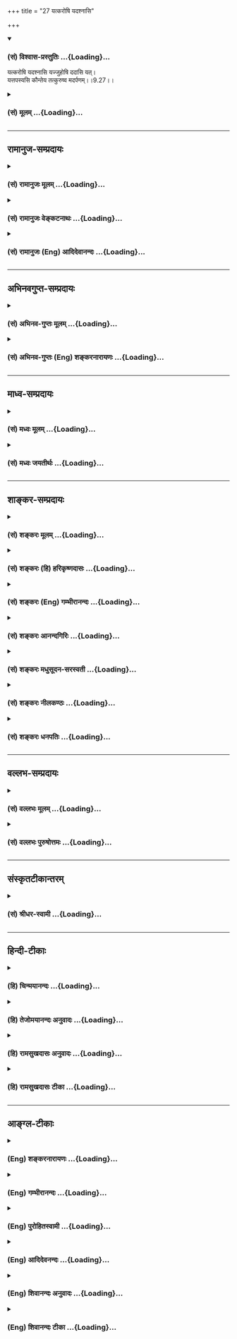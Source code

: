 +++
title = "27 यत्करोषि यदश्नासि"

+++
<div class="js_include" newlevelforh1="3" title="(सं) विश्वास-प्रस्तुतिः" unfilled url="/purANam_vaiShNavam/mahAbhAratam/06-bhIShma-parva/03-bhagavad-gItA-parva/saMskRtam/vishvAsa-prastutiH/09_rAja-vidyA-rAja-guhy/27_yatkaroShi_yadash.md">
<details open><summary><h3>(सं) विश्वास-प्रस्तुतिः ...{Loading}...</h3></summary>

यत्करोषि यदश्नासि यज्जुहोषि ददासि यत्।  
यत्तपस्यसि कौन्तेय तत्कुरुष्व मदर्पणम्।।9.27।।
</details>
</div>
<div class="js_include collapsed" newlevelforh1="3" title="(सं) मूलम्" unfilled url="/purANam_vaiShNavam/mahAbhAratam/06-bhIShma-parva/03-bhagavad-gItA-parva/saMskRtam/mUlam/09_rAja-vidyA-rAja-guhy/27_yatkaroShi_yadash.md">
<details><summary><h3>(सं) मूलम् ...{Loading}...</h3></summary>

यत्करोषि यदश्नासि यज्जुहोषि ददासि यत्।  
यत्तपस्यसि कौन्तेय तत्कुरुष्व मदर्पणम्।।9.27।।
</details>
</div>


_________________
## रामानुज-सम्प्रदायः
<div class="js_include collapsed" newlevelforh1="3" title="(सं) रामानुजः मूलम्" unfilled url="/purANam_vaiShNavam/mahAbhAratam/06-bhIShma-parva/03-bhagavad-gItA-parva/saMskRtam/rAmAnujaH/mUlam/09_rAja-vidyA-rAja-guhy/27_yatkaroShi_yadash.md">
<details><summary><h3>(सं) रामानुजः मूलम् ...{Loading}...</h3></summary>

।।9.27।।**यत्** देहयात्रादिशेषभूतं लौकिकं कर्म **करोषि;** **यत् च**
देहधारणाय **अश्नासि; यत्** च वैदिकं होमदानतपःप्रभृति नित्यनैमित्तिकं
कर्म करोषि; **तत्** सर्वं **मदर्पणं कुरुष्व।** अर्प्यत इति अर्पणम्;
सर्वस्य लौकिकस्य वैदिकस्य च कर्मणः कर्तृत्वं भोक्तृत्वं आराध्यत्वं च यथा
मयि सर्वं समर्पितं भवति तथा कुरु। एतद् उक्तं भवति -- यागदानादिषु
आराध्यतया प्रतीयमानानां देवादीनां कर्मकर्तुः भोक्तुः तव च मदीयतया
मत्संकल्पायत्तस्वरूपस्थितिप्रवृत्तितया च मयि एव परमशेषिणि परमकर्तरि
त्वां च कर्तारं भोक्तारम् आराधकम् आराध्यं च देवताजातम् आराधनं च
क्रियाजातं सर्वं समर्पय। तव मन्नियाम्यतापूर्वकमच्छेषतैकरसताम् आराध्यादेः
च एतत्स्वभावकगर्भताम् अत्यर्थप्रीतियुक्तः अनुसंधत्स्व इति।

</details>
</div>
<div class="js_include collapsed" newlevelforh1="3" title="(सं) रामानुजः वेङ्कटनाथः" unfilled url="/purANam_vaiShNavam/mahAbhAratam/06-bhIShma-parva/03-bhagavad-gItA-parva/saMskRtam/rAmAnujaH/venkaTanAthaH/09_rAja-vidyA-rAja-guhy/27_yatkaroShi_yadash.md">
<details><summary><h3>(सं) रामानुजः वेङ्कटनाथः ...{Loading}...</h3></summary>

  
  
।।9.27।। उक्तार्थफलितपरतया उत्तरश्लोकस्य सङ्गतिमाह -- यस्मादिति।
महात्मनां विशेष उक्तः अथ तत्परिगृहीतं भक्तियोगं वक्तुं तदङ्गभूत
बुद्धिविशेषमनुशास्तीत्यभिप्रायेणइत्थं कुर्वित्युक्तम्। यत्करोषि इति
श्लोकेन स्वभावार्थशास्त्रप्राप्तसर्वकर्मसमर्पणविषयमन्त्रविशेषोऽपि
स्मारितः। इममेव च श्लोकंयत्करोमि इत्युपक्रम्यभगवन् इति
सम्बुद्ध्यात्वदर्पणम् इत्युक्तं मन्त्रमेव केचिदनुसन्दधते। तत्रयत्करोषि
इत्येतद्गोबलीवर्दन्यायात्संकुचितं
स्वभावप्राप्तविषयमित्याहयद्देहेति। अश्नासि
इत्येतदर्यप्राप्तवर्गोपलक्षणमित्यभिप्रायेणाहयच्च
देहधारणायाश्नासीति। यज्जुहोषि इत्यादेः
शास्त्रप्राप्तसमस्तोपलक्षणत्वमुपलक्षणीयसङ्ग्राहकाकारं च दर्शयतियच्च
वैदिकमिति। अत्र यच्छब्दाः सर्वे क्रियाविशेषाः। अर्पणशब्दस्य भाववाचित्वे
व्यधिकरणबहुव्रीहिक्लेशात्तत्पुरुषत्वौपयिककर्मप्रत्ययान्ततां
व्युत्पादयतिअर्प्यत इत्यर्पणमिति। कृत्यल्युटो बहुलम् \[अष्टा.3।3।113\]
इति कर्मणि ल्युट्। मय्यर्पितं कुरुष्वेति शब्दार्थः। अन्यत्र स्थितस्य
स्थायिनः ततोऽन्यस्मिन्निवेशनं हि समर्पणम् तच्चात्र क्षणिके कर्मणि कथं
इत्यत्राहसर्वस्येति। ननु जीवस्यैव कर्तृत्वं भोक्तृत्वं चकर्ता
शास्त्रार्थवत्त्वात् \[ब्र.सू.2।3।33\] इत्यधिकरणे स्थापितम् इन्द्रादीनां
चाराध्यत्वं श्रुतम् तथा च देवताभेदो मीमांसितः अतन्निष्ठस्य
तन्निष्ठत्वानुसन्धाने भ्रान्तिरेव स्यात्; तत्कथमीश्वरे तत्समर्पणं
इत्यत्राहएतदुक्तमिति। परमकर्तरीति -- परात्तु तच्छ्रुतेः \[ब्र.सू.2।3।41\]
इत्यधिकरणार्थः स्मारितः। कर्तारं भोक्तारमाराधकमिति क्रियायास्तत्फलस्य
तत्प्रदातॄणां चेति शेषः। ,परमकर्तृत्वात्कर्तृत्वसमर्पणम्
परमशेषित्वादाराध्यत्वादिसमर्पणम्। कर्तृत्वादौ त्वयि समर्पिते
साक्षात्कर्तर्याराध्यविशेषणभूतेन्द्रादौ च किमनुसन्धेयं इति शङ्कायां
समर्पणं शिक्षयतितवेति। भक्तिप्रकरणात्प्रीतियुक्तत्वोक्तिः।  
  

</details>
</div>
<div class="js_include collapsed" newlevelforh1="3" title="(सं) रामानुजः (Eng) आदिदेवानन्दः" unfilled url="/purANam_vaiShNavam/mahAbhAratam/06-bhIShma-parva/03-bhagavad-gItA-parva/saMskRtam/rAmAnujaH/english/AdidevAnandaH/09_rAja-vidyA-rAja-guhy/27_yatkaroShi_yadash.md">
<details><summary><h3>(सं) रामानुजः (Eng) आदिदेवानन्दः ...{Loading}...</h3></summary>

9.27 Whatsoever worldly work you do for the sustenance of the body,
whatsoever you set aside for the sustenance of the body, whatsoever
Vedic acts, obligatory and occasional, like offerings, charity and
austerity you practise - do all that as an offering to Me. 'Arpana' is
offering. Do all acts, secular and Vedic, as if the doer, the enjoyer
and the worshipped were all offerings to Me. The import is this: The
divinities etc., who are the objects of sacrificial worship, charities
etc., and you, the agent and experiencer - all belong to Me and have
their essence, existence and actions dependent on Me. Thus only to Me,
the supreme Principal (Sesi) and supreme agent, offer everything -
yourself as the agent, experiencer and worshipper, all the host of
divinities who are the object of worship and the sum of actions
constituting the worship. Actuated by overwhelming love, contemplate
yourself and other factors such as the objects of worship, as dependent
on Me as My Sesas, and hence as of a nature that finds delight only in
subservience to Me.

</details>
</div>


_________________
## अभिनवगुप्त-सम्प्रदायः
<div class="js_include collapsed" newlevelforh1="3" title="(सं) अभिनव-गुप्तः मूलम्" unfilled url="/purANam_vaiShNavam/mahAbhAratam/06-bhIShma-parva/03-bhagavad-gItA-parva/saMskRtam/abhinava-guptaH/mUlam/09_rAja-vidyA-rAja-guhy/27_yatkaroShi_yadash.md">
<details><summary><h3>(सं) अभिनव-गुप्तः मूलम् ...{Loading}...</h3></summary>

।।9.27 -- 9.28।। यदपि अन्यत् कर्म; तदपि महेश्वरस्वात्मार्चनरूपं; तस्यैव
सर्वत्रोद्देशात् इत्याह -- यत् करोषीति। शुभाशुभेति। देवतान्तरयाजिनो यतो
मितमनोरथाः फलं लघयन्ति; अतस्त्वं सर्वं प्रागुक्तोपदेशक्रमेण मदर्पणं
मन्मयत्वेन भावन +++(S omits मन्मयत्वेन भावनम्)+++ कुरु। एष एव च संन्यासयोग इति
विस्तीर्णं विस्पष्टप्रायं पुरस्तादेव।

</details>
</div>
<div class="js_include collapsed" newlevelforh1="3" title="(सं) अभिनव-गुप्तः (Eng) शङ्करनारायणः" unfilled url="/purANam_vaiShNavam/mahAbhAratam/06-bhIShma-parva/03-bhagavad-gItA-parva/saMskRtam/abhinava-guptaH/english/shankaranArAyaNaH/09_rAja-vidyA-rAja-guhy/27_yatkaroShi_yadash.md">
<details><summary><h3>(सं) अभिनव-गुप्तः (Eng) शङ्करनारायणः ...{Loading}...</h3></summary>

9.27 See Comment under 9.28

</details>
</div>


_________________
## माध्व-सम्प्रदायः
<div class="js_include collapsed" newlevelforh1="3" title="(सं) मध्वः मूलम्" unfilled url="/purANam_vaiShNavam/mahAbhAratam/06-bhIShma-parva/03-bhagavad-gItA-parva/saMskRtam/madhvaH/mUlam/09_rAja-vidyA-rAja-guhy/27_yatkaroShi_yadash.md">
<details><summary><h3>(सं) मध्वः मूलम् ...{Loading}...</h3></summary>

।।9.27।। अतो यत्करोषि।

</details>
</div>
<div class="js_include collapsed" newlevelforh1="3" title="(सं) मध्वः जयतीर्थः" unfilled url="/purANam_vaiShNavam/mahAbhAratam/06-bhIShma-parva/03-bhagavad-gItA-parva/saMskRtam/madhvaH/jayatIrthaH/09_rAja-vidyA-rAja-guhy/27_yatkaroShi_yadash.md">
<details><summary><h3>(सं) मध्वः जयतीर्थः ...{Loading}...</h3></summary>

।।9.27।। आत्मनो गोविन्दस्यासाधनानादरस्य
पूर्वमेवोक्तत्वाद्व्यर्थमुत्तरमित्यत आह -- **अत** इति। सामान्यमुक्त्वा
विशेषे निगमनमेतदिति भावः।

</details>
</div>


_________________
## शाङ्कर-सम्प्रदायः
<div class="js_include collapsed" newlevelforh1="3" title="(सं) शङ्करः मूलम्" unfilled url="/purANam_vaiShNavam/mahAbhAratam/06-bhIShma-parva/03-bhagavad-gItA-parva/saMskRtam/shankaraH/mUlam/09_rAja-vidyA-rAja-guhy/27_yatkaroShi_yadash.md">
<details><summary><h3>(सं) शङ्करः मूलम् ...{Loading}...</h3></summary>

।।9.27।। --,**यत् करोषि** स्वतः प्राप्तम्; **यत् अश्नासि; यच्च जुहोषि**
हवनं निर्वर्तयसि श्रौतं स्मार्तं वा; **यत् ददासि** प्रयच्छसि
ब्राह्मणादिभ्यः हिरण्यान्नाज्यादि; यत् **तपस्यसि** तपः चरसि **कौन्तेय;
तत्** कुरुष्व **मदर्पणं** मत्समर्पणम्।। एवं कुर्वतः तव यत् भवति; तत्
श्रृणु --,

</details>
</div>
<div class="js_include collapsed" newlevelforh1="3" title="(सं) शङ्करः (हि) हरिकृष्णदासः" unfilled url="/purANam_vaiShNavam/mahAbhAratam/06-bhIShma-parva/03-bhagavad-gItA-parva/saMskRtam/shankaraH/hindI/harikRShNadAsaH/09_rAja-vidyA-rAja-guhy/27_yatkaroShi_yadash.md">
<details><summary><h3>(सं) शङ्करः (हि) हरिकृष्णदासः ...{Loading}...</h3></summary>

।।9.27।। क्योंकि यह बात है; इसलिये --, हे कुन्तीपुत्र तू जो कुछ भी
स्वतःप्राप्त कर्म करता है; जो खाता; जो कुछ श्रौत या स्मार्त यज्ञरूप हवन
करता है; जो कुछ सुवर्ण; अन्न; घृतादि वस्तु ब्राह्मणादि सत्पात्रोंको दान
देता है और जो कुछ तपका आचरण करता है; वह सब मेरे समर्पण कर।

</details>
</div>
<div class="js_include collapsed" newlevelforh1="3" title="(सं) शङ्करः (Eng) गम्भीरानन्दः" unfilled url="/purANam_vaiShNavam/mahAbhAratam/06-bhIShma-parva/03-bhagavad-gItA-parva/saMskRtam/shankaraH/english/gambhIrAnandaH/09_rAja-vidyA-rAja-guhy/27_yatkaroShi_yadash.md">
<details><summary><h3>(सं) शङ्करः (Eng) गम्भीरानन्दः ...{Loading}...</h3></summary>

9.27 O son of Kunti, yat-karosi, whatever you do, what comes
spontaneously; \[Actions such as walking etc. that are spontaneous,not
injunctions of the scriptures.\] yad-asnasi, whatever you eat; and
yat-juhosi, whatever you offer as a sacrifice, whatever sacrifices you
perform-be it prescribed by the Vedas or by the Smrtis; yatadadasi,
whatever you give-gold, food, clarified butter, etc. to Brahmanas and
others; and yat-tapasyasi, whatever austerties you undertake; (all) tat,
that; kurusva madarpanam, you offer to Me. 'Hear what happens to you
when you act thus.'

</details>
</div>
<div class="js_include collapsed" newlevelforh1="3" title="(सं) शङ्करः आनन्दगिरिः" unfilled url="/purANam_vaiShNavam/mahAbhAratam/06-bhIShma-parva/03-bhagavad-gItA-parva/saMskRtam/shankaraH/AnandagiriH/09_rAja-vidyA-rAja-guhy/27_yatkaroShi_yadash.md">
<details><summary><h3>(सं) शङ्करः आनन्दगिरिः ...{Loading}...</h3></summary>

।।9.27।। तदाराधनस्य सुकरत्वे तदेवावश्यकमित्याह -- **यत इति।** स्वतः
शास्त्रादृते प्राप्तं गमनादीति यावत्। यदश्नासि यं कंचिद्भोगं भुङ्क्षे।
हवनस्य स्वतस्त्वं वारयति **श्रौतमिति।** मत्समर्पणं तत्सर्वं मह्यं
समर्पयेत्यर्थः।

</details>
</div>
<div class="js_include collapsed" newlevelforh1="3" title="(सं) शङ्करः मधुसूदन-सरस्वती" unfilled url="/purANam_vaiShNavam/mahAbhAratam/06-bhIShma-parva/03-bhagavad-gItA-parva/saMskRtam/shankaraH/madhusUdana-sarasvatI/09_rAja-vidyA-rAja-guhy/27_yatkaroShi_yadash.md">
<details><summary><h3>(सं) शङ्करः मधुसूदन-सरस्वती ...{Loading}...</h3></summary>

।।9.27।। कीदृशं ते भजनं तदाह -- यदिति। यत्करोषि शास्त्रादृतेऽपि
रागात्प्राप्तं गमनादि। यदश्नासि स्वयं तृप्त्यर्थं कर्मसिद्ध्यर्थं वा।
तथा यज्जुहोषि शास्त्रबलान्नित्यमग्निहोत्रादिहोमं निर्वर्तयसि।
श्रौतस्मार्तसर्वहोमोपलक्षणमेतत्। तथा यद्ददासि
अतिथिब्राह्मणादिभ्योऽन्नहिरण्यादि। तथा यत्तपस्यसि
प्रतिसंवत्सरमज्ञातप्रामादिकपापनिवृत्तये चान्द्रायणादि चरसि
उच्छृङ्खलप्रवृत्तिनिरासाय शरीरेन्द्रियसंघातं संयमयसीति वा। एतच्च
सर्वेषां नित्यनैमित्तिककर्मणामुपलक्षणम्। तेन यत्तव
प्राणिस्वभाववशाद्विनापि शास्त्रमवश्यंभावि गमनाशनादि। यच्च
शास्त्रवशादवश्यंभावि होमदानादि। हे कौन्तेय; तत्सर्वं लौकिकं वैदिकं च
कर्मान्येनैव निमित्तेन क्रियमाणं मदर्पणं मय्यर्पितं यथा स्यात्तथा
कुरुष्व। आत्मनेपदेन समर्पकनिष्ठमेव समर्पणफलं नतु मह्यं किंचिदिति
दर्शयति। अवश्यंभाविनां कर्मणां मयि परमगुरौ समर्पणमेव मद्भजनं नतु तदर्थं
पृथग्व्यापारः कश्चित्कर्तव्य इत्यभिप्रायः।

</details>
</div>
<div class="js_include collapsed" newlevelforh1="3" title="(सं) शङ्करः नीलकण्ठः" unfilled url="/purANam_vaiShNavam/mahAbhAratam/06-bhIShma-parva/03-bhagavad-gItA-parva/saMskRtam/shankaraH/nIlakaNThaH/09_rAja-vidyA-rAja-guhy/27_yatkaroShi_yadash.md">
<details><summary><h3>(सं) शङ्करः नीलकण्ठः ...{Loading}...</h3></summary>

।।9.27।। अतः सर्वं मदर्पणं कुर्वित्याह -- **यदिति।** यत्करोषि गमनादिकं
तद्भगवत एव प्रदक्षिणादिकं करोमीति मत्प्रीत्यर्थमेव तदर्पणं कुर्विति। एवं
वचनादिष्वपि नामकीर्तनादिदृष्ट्या ऊह्यम्।

</details>
</div>
<div class="js_include collapsed" newlevelforh1="3" title="(सं) शङ्करः धनपतिः" unfilled url="/purANam_vaiShNavam/mahAbhAratam/06-bhIShma-parva/03-bhagavad-gItA-parva/saMskRtam/shankaraH/dhanapatiH/09_rAja-vidyA-rAja-guhy/27_yatkaroShi_yadash.md">
<details><summary><h3>(सं) शङ्करः धनपतिः ...{Loading}...</h3></summary>

।।9.27।। यतः पत्रादिकमपि मक्त्युपहृतं गृह्णामि अतः सर्वमपि कर्म
मय्यार्पितं यथा भवेत्तथा कर्तव्यमिदमेव चातुसुलभं मद्यजनमित्याह। यत्करोषि
यद्रागादाचरसि; यच्चाश्रासि; यच्च जुहोशि श्रोतं स्मार्तं वा हवनं
संपादयसि; यच्च हिरण्यादि ब्राह्मणादिभ्यो ददासि प्रयच्छसि; यत्तपस्यसि
तपश्चरसि; तन्मदर्पणं कुरुष्वेश्वरप्रेरणया तदर्थमेव सर्वं करोमीति
बुद्य्धा मयि वासुतेवेऽर्पितं यथा भवति तथा कुरुष्व
मत्संबन्धित्वात्तवैतदतिसुलभमिति सूचयन्नाह -- कौन्तेयेति। यद्वा यथा
कुन्ती भर्तुराज्ञया भवदादीनिन्द्रादिसङ्गेनोत्पाद्यापि
तत्कर्मसंबन्धवर्जिता तथा त्वमप्येवं कुर्वन् कर्मब्धनैर्मोक्ष्यसे इति
संबोधनस्य गूढाभिप्रायः।

</details>
</div>


_________________
## वल्लभ-सम्प्रदायः
<div class="js_include collapsed" newlevelforh1="3" title="(सं) वल्लभः मूलम्" unfilled url="/purANam_vaiShNavam/mahAbhAratam/06-bhIShma-parva/03-bhagavad-gItA-parva/saMskRtam/vallabhaH/mUlam/09_rAja-vidyA-rAja-guhy/27_yatkaroShi_yadash.md">
<details><summary><h3>(सं) वल्लभः मूलम् ...{Loading}...</h3></summary>

।।9.27।। तस्मात्त्वमपि भगवत्सेवायामुक्तलक्षणयोगभावाराधनरतात्मा मदर्पितमेव
लौकिकं; वैदिकं नित्यं नैमित्तिकं कर्म कुरु; ततो निर्बन्धपूर्वकं
मत्प्राप्तिरित्याह द्वाभ्याम् -- यत्करोषीति। यदिति लौकिकं धनं
वसनादिसञ्चयनं अश्नासि च यदन्नं लौकिकं
होमदानतपःप्रभृतिनित्यनैमित्तिकभेदेन वैदिकं च यत्कर्म करोषि तन्मदर्पणं
यथा भवति तथा कुरु। ततस्च सर्वदोषनिवृत्तिः। असमर्पितवस्तूनां
तस्माद्वर्जनमाचरेत्। निवेदिभिः समर्प्यैव सर्वं कुर्यादिति स्थितिः।। न मतं
देवदेवस्य सामिभुक्तसमर्पणम्। तस्मादादौ सर्वकार्ये
सर्ववस्तुसमर्पणम्।। दत्तापहरवचनं तथा च सकलं हरे। न ग्राह्यमिति वाक्यं हि
भिन्नमार्गपरं मतम्।। सेवकानां यथा लोके व्यवहारः प्रसिद्ध्यति। तथा कार्यं
समर्प्यैव सर्वेषां ब्रह्मता ततः।। इति भगवन्मुखोक्तभक्तिमार्गसिद्धान्तः।

</details>
</div>
<div class="js_include collapsed" newlevelforh1="3" title="(सं) वल्लभः पुरुषोत्तमः" unfilled url="/purANam_vaiShNavam/mahAbhAratam/06-bhIShma-parva/03-bhagavad-gItA-parva/saMskRtam/vallabhaH/puruShottamaH/09_rAja-vidyA-rAja-guhy/27_yatkaroShi_yadash.md">
<details><summary><h3>(सं) वल्लभः पुरुषोत्तमः ...{Loading}...</h3></summary>

  
  
।।9.27।। यतोऽहं भक्त्युपहृतमङ्गीकरोम्यतः पूर्वकृतानां कुर्वतां च कर्मणां
फलभोगरूपप्रतिबन्धनिवृत्त्यर्थं तत्सर्वं मदर्पितं कुर्वित्याह --
यत्करोषीति। यत् लौकिकं वैदिकं करोषि; यदश्नासि भुङ्क्षे; यज्जुहोषि
होमं,करोषि; यद्ददासि दानं करोषि; तत्सर्वं मदर्पणं मत्समर्पितं कुरुष्व।
देहादिधर्मान् विवाहपुत्रोत्पत्त्यर्थकामादीन्
निद्राजागरणमूत्रपुरीषादिकाँस्तानपि
भगवत्सेवाद्यर्थप्रतिबन्धाभावार्थविचारेण कुर्यात्; न तु स्वसुखेच्छया। तथा
भोजनादिकमपि तत्र प्रसादजपुष्ट्या सेवार्थबलाप्त्यर्थम्। होमश्च
तद्वियोगजदुःखास्ये (दुःखमुखे)। दानं च तदीयत्वेन द्रव्यशुद्ध्या
भगवद्विनियोगप्रतिबन्धनिवृत्त्यर्थम्। तपश्च भगवतः कारुण्योदयार्थम्।
एवमेतत्सर्वं भगवत्समर्पितं भवति।  
  

</details>
</div>


_________________
## संस्कृतटीकान्तरम्
<div class="js_include collapsed" newlevelforh1="3" title="(सं) श्रीधर-स्वामी" unfilled url="/purANam_vaiShNavam/mahAbhAratam/06-bhIShma-parva/03-bhagavad-gItA-parva/saMskRtam/shrIdhara-svAmI/09_rAja-vidyA-rAja-guhy/27_yatkaroShi_yadash.md">
<details><summary><h3>(सं) श्रीधर-स्वामी ...{Loading}...</h3></summary>

।।9.27।। नच पत्रपुष्पादिकमपि यज्ञार्थं
पशुसोमादिद्रव्यवन्मदर्थमेवोद्यमैरापाद्य समर्पणीयम्; किं तर्हि **--
यदिति।** स्वभावतो वा शास्त्रतो वा यत्किंचित्कर्म करोषि; तथा यदश्नासि
यज्जुहोषि; यद्ददासि; यत्तपस्यसि तपः करोषि तत्सर्वं मय्यर्पितं यथा
भवत्येवं कुरुष्व।

</details>
</div>


_________________
## हिन्दी-टीकाः
<div class="js_include collapsed" newlevelforh1="3" title="(हि) चिन्मयानन्दः" unfilled url="/purANam_vaiShNavam/mahAbhAratam/06-bhIShma-parva/03-bhagavad-gItA-parva/hindI/chinmayAnandaH/09_rAja-vidyA-rAja-guhy/27_yatkaroShi_yadash.md">
<details><summary><h3>(हि) चिन्मयानन्दः ...{Loading}...</h3></summary>

।।9.27।। जीवन में सब प्रकार के कर्म करते हुए हम ईश्वरापर्ण की भावना से
रह सकते हैं। सम्पूर्ण गीता में असंख्य बार इस पर बल दिया गया है कि केवल
शारीरिक कर्म की अपेक्षा ईश्वरार्पण की भावना सर्वाधिक महत्व की है और यह
एक ऐसा तथ्य हैं ; जिसका प्राय साधकांे को विस्मरण हो जाता है। शरीर; मन और
बुद्धि के स्तर पर होने वाले विषय ग्रहण और उनके प्रति हमारी प्रतिक्रिया
रूप जितने भी कर्म हैं; उन सबको भक्तिपूर्वक मुझे अर्पण करे। यह मात्र
मानने की बात नहीं हैं और न ही कोई अतिश्योक्ति हैं यह भी नहीं कि इसका
पालन करना मनुष्य के लिए किसी प्रकार से बहुत कठिन हो। एक ही आत्मा ईश्वर;
गुरु और भक्त में और सर्वत्र रम रहा है हम अपने व्यावहारिक जीवन में असंख्य
नाम और रूपों के साथ व्यवहार करते हैं। हम जानते है कि इन सबको धारण करने
के लिए आत्मसत्ता की आवश्यकता है। यदि हम अपने समस्त व्यवहार में इस
आत्मतत्व का स्मरण रख सकें तो वह जगत् के अधिष्ठान का ही स्मरण होगा। यदि
किसी वस्त्र की दुकान्ा में विभिन्न रूप; रंग; बुनावट और कीमतों के सूती
वस्त्र हों तो दुकानदार को सलाह दी जाती हैं कि उसको सदा इस बात का स्मरण
रखना चाहिए कि वह सूती कपड़ों का व्यापार कर रहा हैं। किसी भी समझदार
व्यापारी को यह करना कठिन नहीं हो सकता। वास्तव में देखा जाय तो इस प्रकार
का स्मरण रखना उसके लिए अधिक सुरक्षित और लाभदायक है अन्यथा वह कहीं किसी
कपडे़ का मूल्य ऊनी वस्त्र के हिसाब से अत्यधिक बता देगा अथवा अपने माल को
टाट के बोरे जैसे सस्ते दामों में बेच देगा। यदि किसी स्वर्णकार को यह
स्मरण रखने की सलाह दी जाय कि वह सोने पर कार्य कर रहा हैं; तो वह सलाह
उसके लाभ के लिए ही हैं। जैसे आभूषणों में स्वर्ण और कपडे में सूत हैं वैसे
ही विश्व के सभी नाम और रूपों में आत्मा ही मूल तत्व हैं। जो भक्त अपने
जीवन के समस्त व्यवहार में इस दिव्य तत्त्व का स्मरण रख सकता हैं वही पुरुष
जीवन को वह आदर और सम्मान दे सकता हैं; जिसके योग्य जीवन हैं। यह नियम है
कि जीवन को जो तुम दोगे वही तुम जीवन से पाओगे। तुम हँसोगे तो जीवन हँसेगा
और तुम चिढोगे तो जीवन भी चिढेगा उसके पास आत्मज्ञान से उत्पन्न आदर और
सम्मान के साथ जाओगे; तो जीवन में तुम्हें भी आदर और सम्मान प्राप्त
होगा। समर्पण की भावना से समस्त कर्मों को करने पर न केवल परमात्मा के प्रति
हमारा प्रेम बढ़ता है; बल्कि आदर्श प्रयोजन और दिव्य लक्ष्य के कारण हमारा
जीवन भी पवित्र बन जाता हैं। गीता में अनन्य भाव और सतत आत्मानुसंधान पर
विशेष बल दिया गया है इस श्लोक में हम देख सकते हैं कि एक ऐसे उपाय का
वर्णन किया गया है जिसके पालन से अनजाने ही साधक को ईश्वर का अखण्ड स्मरण
बना रहेगा। इसके लिए कहीं किसी निर्जन सघन वन में या गुप्त गुफाओं में जाने
की आवश्यकता नहीं है इसका पालन तो हम अपने नित्य के कार्य क्षेत्र में ही
कर सकते हैं। इस प्रकार समर्पण की भावना का जीवन जीने से क्या लाभ होगा; उसे
अब बताते हैं।

</details>
</div>
<div class="js_include collapsed" newlevelforh1="3" title="(हि) तेजोमयानन्दः अनुवादः" unfilled url="/purANam_vaiShNavam/mahAbhAratam/06-bhIShma-parva/03-bhagavad-gItA-parva/hindI/tejomayAnandaH/anuvAdaH/09_rAja-vidyA-rAja-guhy/27_yatkaroShi_yadash.md">
<details><summary><h3>(हि) तेजोमयानन्दः अनुवादः ...{Loading}...</h3></summary>

।।9.27।। हे कौन्तेय ! तुम जो कुछ कर्म करते हो, जो कुछ खाते हो, जो कुछ
हवन करते हो, जो कुछ दान देते हो और जो कुछ तप करते हो, वह सब तुम मुझे
अर्पण करो।।

</details>
</div>
<div class="js_include collapsed" newlevelforh1="3" title="(हि) रामसुखदासः अनुवादः" unfilled url="/purANam_vaiShNavam/mahAbhAratam/06-bhIShma-parva/03-bhagavad-gItA-parva/hindI/rAmasukhadAsaH/anuvAdaH/09_rAja-vidyA-rAja-guhy/27_yatkaroShi_yadash.md">
<details><summary><h3>(हि) रामसुखदासः अनुवादः ...{Loading}...</h3></summary>

।।9.27।। हे कुन्तीपुत्र ! तू जो कुछ करता है, जो कुछ खाता है, जो कुछ यज्ञ
करता है, जो कुछ दान देता है और जो कुछ तप करता है, वह सब मेरे अर्पण कर
दे।

</details>
</div>
<div class="js_include collapsed" newlevelforh1="3" title="(हि) रामसुखदासः टीका" unfilled url="/purANam_vaiShNavam/mahAbhAratam/06-bhIShma-parva/03-bhagavad-gItA-parva/hindI/rAmasukhadAsaH/TIkA/09_rAja-vidyA-rAja-guhy/27_yatkaroShi_yadash.md">
<details><summary><h3>(हि) रामसुखदासः टीका ...{Loading}...</h3></summary>

।।9.27।।***व्याख्या--***भगवान्का यह नियम है कि जो जैसे मेरी शरण लेते
हैं, मैं वैसे ही उनको आश्रय देता हूँ (गीता 4। 11)। जो भक्त अपनी वस्तु
मेरे अर्पण करता है, मैं उसे अपनी वस्तु देता हूँ। भक्त तो सीमित ही वस्तु
देता है, पर मैं अनन्त गुणा करके देता हूँ। परन्तु जो अपने-आपको ही मुझे दे
देता है, मैं अपनेआपको उसे दे देता हूँ। वास्तवमें मैंने अपने-आपको
संसारमात्रको दे रखा है (गीता 9। 4), और सबको सब कुछ करनेकी स्वतन्त्रता दे
रखी है। अगर मनुष्य मेरी दी हुई स्वतन्त्रताको मेरे अर्पण कर देता है, तो
मैं भी अपनी स्वतन्त्रताको उसके अर्पण कर देता हूँ अर्थात् मैं उसके अधीन
हो जाता हूँ। इसलिये यहाँ भगवान् उस स्वतन्त्रताको अपने अर्पण करनेके लिये
अर्जुनसे कहते हैं। \]

</details>
</div>


_________________
## आङ्ग्ल-टीकाः
<div class="js_include collapsed" newlevelforh1="3" title="(Eng) शङ्करनारायणः" unfilled url="/purANam_vaiShNavam/mahAbhAratam/06-bhIShma-parva/03-bhagavad-gItA-parva/english/shankaranArAyaNaH/09_rAja-vidyA-rAja-guhy/27_yatkaroShi_yadash.md">
<details><summary><h3>(Eng) शङ्करनारायणः ...{Loading}...</h3></summary>

9.27. Whatever you do, whatever you eat, whatever oblation you offer,
whatever gift you make and what-ever austerity you perform, O son of
Kunti, do that as an offering to Me.

</details>
</div>
<div class="js_include collapsed" newlevelforh1="3" title="(Eng) गम्भीरानन्दः" unfilled url="/purANam_vaiShNavam/mahAbhAratam/06-bhIShma-parva/03-bhagavad-gItA-parva/english/gambhIrAnandaH/09_rAja-vidyA-rAja-guhy/27_yatkaroShi_yadash.md">
<details><summary><h3>(Eng) गम्भीरानन्दः ...{Loading}...</h3></summary>

9.27 O son of Kunti, whatever you do, whatever you eat, whatever you
offer as a sacrifice, whatever you give and whatever austerities you
undertake, (all) that you offer to Me.

</details>
</div>
<div class="js_include collapsed" newlevelforh1="3" title="(Eng) पुरोहितस्वामी" unfilled url="/purANam_vaiShNavam/mahAbhAratam/06-bhIShma-parva/03-bhagavad-gItA-parva/english/purohitasvAmI/09_rAja-vidyA-rAja-guhy/27_yatkaroShi_yadash.md">
<details><summary><h3>(Eng) पुरोहितस्वामी ...{Loading}...</h3></summary>

9.27 Whatever thou doest, whatever thou dost eat, whatever thou dost
sacrifice and give, whatever austerities thou practisest, do all as an
offering to Me.

</details>
</div>
<div class="js_include collapsed" newlevelforh1="3" title="(Eng) आदिदेवनन्दः" unfilled url="/purANam_vaiShNavam/mahAbhAratam/06-bhIShma-parva/03-bhagavad-gItA-parva/english/AdidevanandaH/09_rAja-vidyA-rAja-guhy/27_yatkaroShi_yadash.md">
<details><summary><h3>(Eng) आदिदेवनन्दः ...{Loading}...</h3></summary>

9.27 Whatsoever you do, whatsoever you eat, whatsoever you offer,
whatsoever you give away, whatsoever austerity you practise, O Arjuna,
do that as an offering to Me.

</details>
</div>
<div class="js_include collapsed" newlevelforh1="3" title="(Eng) शिवानन्दः अनुवादः" unfilled url="/purANam_vaiShNavam/mahAbhAratam/06-bhIShma-parva/03-bhagavad-gItA-parva/english/shivAnandaH/anuvAdaH/09_rAja-vidyA-rAja-guhy/27_yatkaroShi_yadash.md">
<details><summary><h3>(Eng) शिवानन्दः अनुवादः ...{Loading}...</h3></summary>

9.27 Whatever thou doest, whatever thou eatest, whatever thou offerest
in sacrifice, whatever thou givest, whatever thou practisest as
austerity, O Arjuna, do it as an offering unto Me.

</details>
</div>
<div class="js_include collapsed" newlevelforh1="3" title="(Eng) शिवानन्दः टीका" unfilled url="/purANam_vaiShNavam/mahAbhAratam/06-bhIShma-parva/03-bhagavad-gItA-parva/english/shivAnandaH/TIkA/09_rAja-vidyA-rAja-guhy/27_yatkaroShi_yadash.md">
<details><summary><h3>(Eng) शिवानन्दः टीका ...{Loading}...</h3></summary>

9.27 यत् whatever; करोषि thou doest; यत् whatever; अश्नासि thou eatest;
यत् whatever; जुहोषि thou offerest in sacrifice; ददासि thou givest; यत्
whatever; यत् whatever; तपस्यसि thou practisest as austerity; कौन्तेय O
Kaunteya; तत् that; कुरुष्व do; मदर्पणम् offering unto Me.Commentary
Consecrate all acts to the Lord. Then you will be freed from the bondage
of Karma. You will have freedom in action. He who tries to live in the
spirit of this verse will be able to do selfsurrender unto the Lord.
Gradually he ascends the spiritual path step by step. His greedy nature
is slowly dissolved now. He always gives. He is not eager to take. His
whole life with all its actions; thoughts and feelings; is dedicated to
the service of the Lord eventually. He lives for the Lord only. He works
for the Lord only. There is not a bit of egoism now. His whole nature is
transformed into divinity. When actions are dedicated to the Lord; there
is no rirth for you. This is the simplest method of Yoga. Do not waste
your time any longer. Take it up from today.All actions; all results and
all rewards will go to the Lord. There is no separte living for the
individual. Just as the river joins the sea abandoning its own name and
form so also the individual soul joins the Supreme Soul giving up his
own name and form; his own egoistic desires and egoism. The individual
will has become one with the cosmic will.Whatever thou doest of thy own
sweet will; whatever thou offerest in sacrifice as enjoined in the
scriptures; whatever thou givest -- such things as gold; rice; ghee;
clothes; etc.; to the Brahmins and others -- whatever austerity such as
the ChandrayanaVrata (to destroy sin); control of the senses; etc.; thou
doest; do thou all these as an offering unto Me. (Cf.V.32XII.6and8)Now
listen to what you will gain by doing thus.

</details>
</div>
